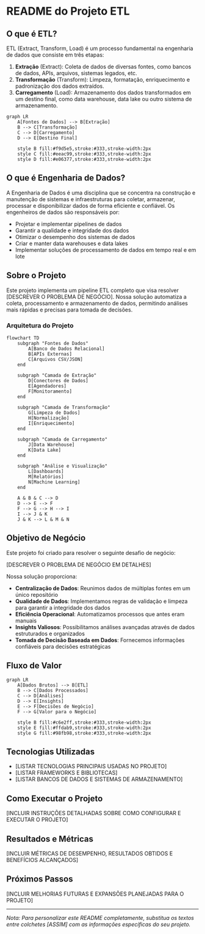 # README do Projeto ETL

## O que é ETL?

ETL (Extract, Transform, Load) é um processo fundamental na engenharia de dados que consiste em três etapas:

1. **Extração** (Extract): Coleta de dados de diversas fontes, como bancos de dados, APIs, arquivos, sistemas legados, etc.
2. **Transformação** (Transform): Limpeza, formatação, enriquecimento e padronização dos dados extraídos.
3. **Carregamento** (Load): Armazenamento dos dados transformados em um destino final, como data warehouse, data lake ou outro sistema de armazenamento.

```mermaid
graph LR
    A[Fontes de Dados] --> B[Extração]
    B --> C[Transformação]
    C --> D[Carregamento]
    D --> E[Destino Final]
    
    style B fill:#f9d5e5,stroke:#333,stroke-width:2px
    style C fill:#eeac99,stroke:#333,stroke-width:2px
    style D fill:#e06377,stroke:#333,stroke-width:2px
```

## O que é Engenharia de Dados?

A Engenharia de Dados é uma disciplina que se concentra na construção e manutenção de sistemas e infraestruturas para coletar, armazenar, processar e disponibilizar dados de forma eficiente e confiável. Os engenheiros de dados são responsáveis por:

- Projetar e implementar pipelines de dados
- Garantir a qualidade e integridade dos dados
- Otimizar o desempenho dos sistemas de dados
- Criar e manter data warehouses e data lakes
- Implementar soluções de processamento de dados em tempo real e em lote

## Sobre o Projeto

Este projeto implementa um pipeline ETL completo que visa resolver [DESCREVER O PROBLEMA DE NEGÓCIO]. Nossa solução automatiza a coleta, processamento e armazenamento de dados, permitindo análises mais rápidas e precisas para tomada de decisões.

### Arquitetura do Projeto

```mermaid
flowchart TD
    subgraph "Fontes de Dados"
        A[Banco de Dados Relacional]
        B[APIs Externas]
        C[Arquivos CSV/JSON]
    end
    
    subgraph "Camada de Extração"
        D[Conectores de Dados]
        E[Agendadores]
        F[Monitoramento]
    end
    
    subgraph "Camada de Transformação"
        G[Limpeza de Dados]
        H[Normalização]
        I[Enriquecimento]
    end
    
    subgraph "Camada de Carregamento"
        J[Data Warehouse]
        K[Data Lake]
    end
    
    subgraph "Análise e Visualização"
        L[Dashboards]
        M[Relatórios]
        N[Machine Learning]
    end
    
    A & B & C --> D
    D --> E --> F
    F --> G --> H --> I
    I --> J & K
    J & K --> L & M & N
```

## Objetivo de Negócio

Este projeto foi criado para resolver o seguinte desafio de negócio:

[DESCREVER O PROBLEMA DE NEGÓCIO EM DETALHES]

Nossa solução proporciona:

- **Centralização de Dados**: Reunimos dados de múltiplas fontes em um único repositório
- **Qualidade de Dados**: Implementamos regras de validação e limpeza para garantir a integridade dos dados
- **Eficiência Operacional**: Automatizamos processos que antes eram manuais
- **Insights Valiosos**: Possibilitamos análises avançadas através de dados estruturados e organizados
- **Tomada de Decisão Baseada em Dados**: Fornecemos informações confiáveis para decisões estratégicas

## Fluxo de Valor

```mermaid
graph LR
    A[Dados Brutos] --> B[ETL]
    B --> C[Dados Processados]
    C --> D[Análises]
    D --> E[Insights]
    E --> F[Decisões de Negócio]
    F --> G[Valor para o Negócio]
    
    style B fill:#c6e2ff,stroke:#333,stroke-width:2px
    style E fill:#ffdab9,stroke:#333,stroke-width:2px
    style G fill:#98fb98,stroke:#333,stroke-width:2px
```

## Tecnologias Utilizadas

- [LISTAR TECNOLOGIAS PRINCIPAIS USADAS NO PROJETO]
- [LISTAR FRAMEWORKS E BIBLIOTECAS]
- [LISTAR BANCOS DE DADOS E SISTEMAS DE ARMAZENAMENTO]

## Como Executar o Projeto

[INCLUIR INSTRUÇÕES DETALHADAS SOBRE COMO CONFIGURAR E EXECUTAR O PROJETO]

## Resultados e Métricas

[INCLUIR MÉTRICAS DE DESEMPENHO, RESULTADOS OBTIDOS E BENEFÍCIOS ALCANÇADOS]

## Próximos Passos

[INCLUIR MELHORIAS FUTURAS E EXPANSÕES PLANEJADAS PARA O PROJETO]

---

*Nota: Para personalizar este README completamente, substitua os textos entre colchetes [ASSIM] com as informações específicas do seu projeto.*
